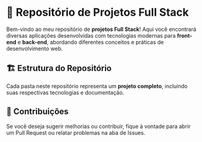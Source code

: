# 🚀 Repositório de Projetos Full Stack  

Bem-vindo ao meu repositório de **projetos Full Stack**! Aqui você encontrará diversas aplicações desenvolvidas com tecnologias modernas para **front-end** e **back-end**, abordando diferentes conceitos e práticas de desenvolvimento web.  

## 🏗️ Estrutura do Repositório  

Cada pasta neste repositório representa um **projeto completo**, incluindo suas respectivas tecnologias e documentação.

## 📌 Contribuições

Se você deseja sugerir melhorias ou contribuir, fique à vontade para abrir um Pull Request ou relatar problemas na aba de Issues.
